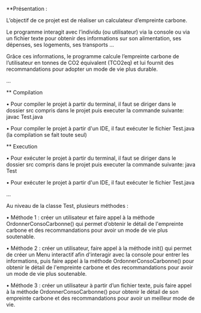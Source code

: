 **Présentation :

L’objectif de ce projet est de réaliser un calculateur d’empreinte carbone.

Le programme interagit avec l’individu (ou utilisateur) via la console ou via un fichier texte pour obtenir des informations sur son alimentation, ses dépenses, ses logements, ses transports …

Grâce ces informations, le programme calcule l’empreinte carbone de l’utilisateur en tonnes de CO2 équivalent (TCO2eq) et lui fournit des recommandations pour adopter un mode de vie plus durable.

...

** Compilation

• Pour compiler le projet à partir du terminal, il faut se diriger dans le dossier src compris dans le projet puis executer la commande suivante: javac Test.java

• Pour compiler le projet à partir d'un IDE, il faut  exécuter le fichier Test.java (la compilation se fait toute seul)

** Execution

• Pour exécuter le projet à partir du terminal, il faut se diriger dans le dossier src compris dans le projet puis executer la commande suivante: java Test

• Pour exécuter le projet à partir d'un IDE, il faut exécuter le fichier Test.java

...

Au niveau de la classe Test, plusieurs méthodes :

• Méthode 1 : créer un utilisateur et faire appel à la méthode OrdonnerConsoCarbonne() qui permet d’obtenir le détail de l'empreinte carbone et des recommandations pour avoir un mode de vie plus soutenable.

• Méthode 2 : créer un utilisateur, faire appel à la méthode init() qui permet de créer un Menu interactif afin d'interagir avec la console pour entrer les informations, puis faire appel à la méthode OrdonnerConsoCarbonne() pour obtenir le détail de l'empreinte carbone et des recommandations pour avoir un mode de vie plus soutenable.

• Méthode 3 : créer un utilisateur à partir d’un fichier texte, puis faire appel à la méthode OrdonnerConsoCarbonne() pour obtenir le détail de son empreinte carbone et des recommandations pour avoir un meilleur  mode de vie.
